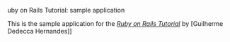 uby on Rails Tutorial: sample application

This is the sample application for
the [*Ruby on Rails Tutorial*](http://railstutorial.org/)
by [Guilherme Dedecca Hernandes]]
